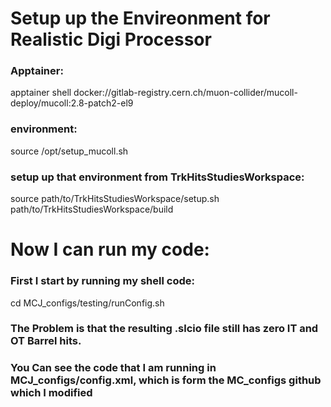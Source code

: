 # Setup up the Envireonment for Realistic Digi Processor
### Apptainer: 
apptainer shell docker://gitlab-registry.cern.ch/muon-collider/mucoll-deploy/mucoll:2.8-patch2-el9 
### environment:
source /opt/setup_mucoll.sh
### setup up that environment from TrkHitsStudiesWorkspace:
source path/to/TrkHitsStudiesWorkspace/setup.sh path/to/TrkHitsStudiesWorkspace/build

# Now I can run my code: 
### First I start by running my shell code:
cd MCJ_configs/testing/runConfig.sh

### The Problem is that the resulting .slcio file still has zero IT and OT Barrel hits. 
### You Can see the code that I am running in MCJ_configs/config.xml, which is form the MC_configs github which I modified
